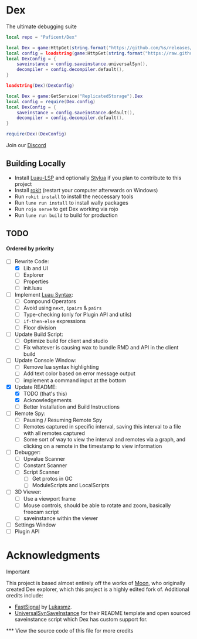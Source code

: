 # Dex
The ultimate debugging suite


```lua
local repo = "Paficent/Dex"

local Dex = game:HttpGet(string.format("https://github.com/%s/releases/latest/download/Dex.luau", repo))
local config = loadstring(game:HttpGet(string.format("https://raw.githubusercontent.com/%s/main/src/config.luau", repo)))(1)
local DexConfig = {
    saveinstance = config.saveinstance.universalSyn(),
    decompiler = config.decompiler.default(),
}

loadstring(Dex)(DexConfig)
```

```lua
local Dex = game:GetService("ReplicatedStorage").Dex
local config = require(Dex.config)
local DexConfig = {
    saveinstance = config.saveinstance.default(),
    decompiler = config.decompiler.default(),
}

require(Dex)(DexConfig)
```
Join our [Discord](https://discord.gg/5CH8CSw2vt)


## Building Locally

- Install [Luau-LSP](https://github.com/JohnnyMorganz/luau-lsp) and optionally [Stylua](https://marketplace.visualstudio.com/items?itemName=JohnnyMorganz.stylua) if you plan to contribute to this project
- Install [rokit](https://github.com/rojo-rbx/rokit/releases/latest) (restart your computer afterwards on Windows)
- Run `rokit install` to install the neccessary tools
- Run `lune run install` to install wally packages
- Run `rojo serve` to get Dex working via rojo
- Run `lune run build` to build for production


## TODO

#### Ordered by priority
- [ ] Rewrite Code:
  - [x] Lib and UI
  - [ ] Explorer
  - [ ] Properties
  - [ ] init.luau
- [ ] Implement [Luau Syntax]:
  - [ ] Compound Operators
  - [ ] Avoid using `next`, `ipairs` & `pairs`
  - [ ] Type-checking (only for Plugin API and utils)
  - [ ] `if-then-else` expressions
  - [ ] Floor division
- [ ] Update Build Script:
  - [ ] Optimize build for client and studio
  - [ ] Fix whatever is causing wax to bundle RMD and API in the client build
- [ ] Update Console Window:
  - [ ] Remove lua syntax highlighting
  - [ ] Add text color based on error message output
  - [ ] implement a command input at the bottom
- [x] Update README:
  - [x] TODO (that's this)
  - [x] Acknowledgements
  - [ ]  Better Installation and Build Instructions
- [ ] Remote Spy:
  - [ ] Pausing / Resuming Remote Spy
  - [ ] Remotes captured in specific interval, saving this interval to a file with all remotes captured
  - [ ] Some sort of way to view the interval and remotes via a graph, and clicking on a remote in the timestamp to view information
- [ ] Debugger:
  - [ ] Upvalue Scanner
  - [ ] Constant Scanner
  - [ ] Script Scanner
    - [ ] Get protos in GC
    - [ ] ModuleScripts and LocalScripts
- [ ] 3D Viewer:
  - [ ] Use a viewport frame
  - [ ] Mouse controls, should be able to rotate and zoom, basically freecam script
  - [ ] saveinstance within the viewer
- [ ] Settings Window
- [ ] Plugin API
  
# Acknowledgments
> [!IMPORTANT]
> This project is based almost entirely off the works of [Moon][@LorekeeperZinnia], who originally created Dex explorer, which this project is a highly edited fork of. Additional credits include:
> 
> - [FastSignal][FastSignal] by [Lukasmz][@lukasmz].
> - [UniversalSynSaveInstance][USSI] for their README template and open sourced saveinstance script which Dex has custom support for.


\*\*\* View the source code of this file for more credits

[@LorekeeperZinnia]: https://github.com/LorekeeperZinnia
[@lukasmz]: https://github.com/lucasmz-dev

[FastSignal]: https://github.com/RBLXUtils/FastSignal
[USSI]: https://github.com/luau/UniversalSynSaveInstance/tree/main
[Luau Syntax]: https://luau-lang.org/syntax